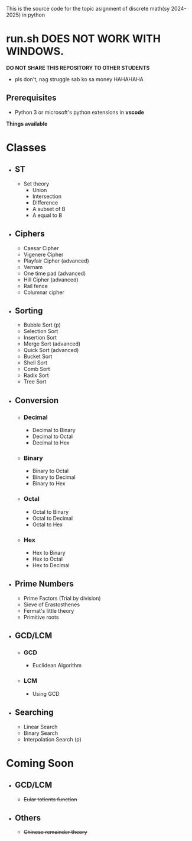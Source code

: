 This is the source code for the topic asignment of discrete math(sy 2024-2025) in python

# run.sh DOES NOT WORK WITH WINDOWS.

**DO NOT SHARE THIS REPOSITORY TO OTHER STUDENTS**
- pls don't, nag struggle sab ko sa money HAHAHAHA

## **Prerequisites**
- Python 3 or microsoft's python extensions in **vscode**

**Things available**
# Classes
- ## ST
  - Set theory
    - Union
    - Intersection
    - Difference
    - A subset of B
    - A equal to B

- ## Ciphers
  - Caesar Cipher
  - Vigenere Cipher 
  - Playfair Cipher (advanced)
  - Vernam
  - One time pad (advanced)
  - Hill Cipher (advanced)
  - Rail fence
  - Columnar cipher

- ## Sorting
  - Bubble Sort (p)
  - Selection Sort
  - Insertion Sort
  - Merge Sort (advanced)
  - Quick Sort (advanced)
  - Bucket Sort
  - Shell Sort
  - Comb Sort
  - Radix Sort
  - Tree Sort

- ## Conversion
  - ### Decimal
    - Decimal to Binary
    - Decimal to Octal
    - Decimal to Hex
  - ### Binary
    - Binary to Octal
    - Binary to Decimal
    - Binary to Hex
  - ### Octal
    - Octal to Binary
    - Octal to Decimal
    - Octal to Hex
  - ### Hex
    - Hex to Binary
    - Hex to Octal
    - Hex to Decimal

- ## Prime Numbers
  - Prime Factors (Trial by division)
  - Sieve of Erastosthenes
  - Fermat's little theory
  - Primitive roots

- ## GCD/LCM
  - ### GCD
    - Euclidean Algorithm
  - ### LCM
    - Using GCD

- ## Searching
  - Linear Search 
  - Binary Search
  - Interpolation Search (p)

# Coming Soon
- ## GCD/LCM
  - ~~Eular totients function~~

- ## Others
  - ~~Chinese remainder theory~~
<!-- - ## Sorting -->

<!-- - ## Ciphers  -->